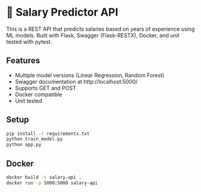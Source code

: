 # 💼 Salary Predictor API

This is a REST API that predicts salaries based on years of experience using ML models.
Built with Flask, Swagger (Flask-RESTX), Docker, and unit tested with pytest.

## Features
- Multiple model versions (Linear Regression, Random Forest)
- Swagger documentation at http://localhost:5000/
- Supports GET and POST
- Docker compatible
- Unit tested

## Setup
```bash
pip install -r requirements.txt
python train_model.py
python app.py
```

## Docker
```bash
docker build -t salary-api .
docker run -p 5000:5000 salary-api
```
